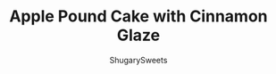 ---
layout: ../../layouts/MarkdownPostLayout.astro
title: Apple Pound Cake with Cinnamon Glaze
author: ShugarySweets
pubDate: 2019-01-15
description: "Rich, buttery, cream cheese Pound Cake filled with chunks of Apples. Take it to the next level with a Cinnamon glaze!"
image_url: https://www.shugarysweets.com/wp-content/uploads/2013/09/apple-pound-cake-3.jpg
tags: ["Breads","American"]
calories: 436
protein: 5
carbohydrates: 59
fats: 20
fiber: 1
ingredients: ["1 1/2 cup unsalted butter, softened","8 ounce cream cheese, softened","3 cups granulated sugar","6 large eggs","1 teaspoon vanilla extract","3 1/2 cups all-purpose flour","1 cup apples, diced and peeled","2 teaspoon kosher salt","2 cups powdered sugar","1 teaspoon ground cinnamon","4 Tablespoons heavy whipping cream"]
serves: 2
time: "1 hour 30 minutes"
prepTime: "15 minutes"
instructions: ["In a large mixing bowl, beat butter and cream cheese until smooth (about 3 minutes). Add sugar, beating until fluffy (an additional 5 minutes). Add eggs, one at a time, beating well after each addition. Beat in vanilla. Turn mixer to low and beat in flour and salt. Fold in the diced apples.","Pour batter into TWO bread loaf pans that have been greased generously.** Bake in a 350 degree oven for 75 minutes.***","Remove from oven and cool in pans for about 10 minutes. Turn out and cool completely on a wire rack, with top sides up.","For the glaze, beat powdered sugar, cinnamon and heavy cream with a whisk until smooth. Spread over completely cooled cakes. Store in airtight container. These freeze well too!"]
nutrition: ["436 calories","59 grams carbohydrates","107 milligrams cholesterol","20 grams fat","1 grams fiber","5 grams protein","12 grams saturated fat","186 milligrams sodium","42 grams sugar","0 grams trans fat","7 grams unsaturated fat"]
---